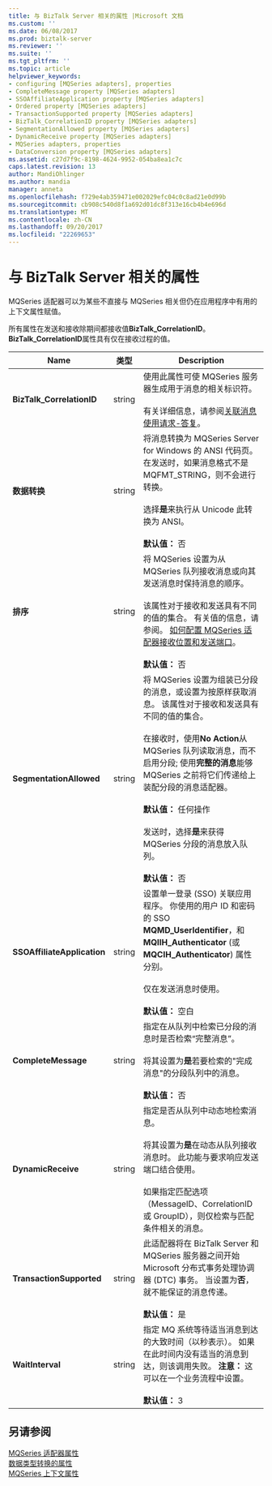 ```yaml
---
title: 与 BizTalk Server 相关的属性 |Microsoft 文档
ms.custom: ''
ms.date: 06/08/2017
ms.prod: biztalk-server
ms.reviewer: ''
ms.suite: ''
ms.tgt_pltfrm: ''
ms.topic: article
helpviewer_keywords:
- configuring [MQSeries adapters], properties
- CompleteMessage property [MQSeries adapters]
- SSOAffiliateApplication property [MQSeries adapters]
- Ordered property [MQSeries adapters]
- TransactionSupported property [MQSeries adapters]
- BizTalk_CorrelationID property [MQSeries adapters]
- SegmentationAllowed property [MQSeries adapters]
- DynamicReceive property [MQSeries adapters]
- MQSeries adapters, properties
- DataConversion property [MQSeries adapters]
ms.assetid: c27d7f9c-8198-4624-9952-054ba8ea1c7c
caps.latest.revision: 13
author: MandiOhlinger
ms.author: mandia
manager: anneta
ms.openlocfilehash: f729e4ab359471e002029efc04c0c8ad21e0d99b
ms.sourcegitcommit: cb908c540d8f1a692d01dc8f313e16cb4b4e696d
ms.translationtype: MT
ms.contentlocale: zh-CN
ms.lasthandoff: 09/20/2017
ms.locfileid: "22269653"
---
```

# <a name="properties-related-to-biztalk-server"></a>与 BizTalk Server 相关的属性
MQSeries 适配器可以为某些不直接与 MQSeries 相关但仍在应用程序中有用的上下文属性赋值。  
  
 所有属性在发送和接收除期间都接收值**BizTalk_CorrelationID**。 **BizTalk_CorrelationID**属性具有仅在接收过程的值。  
  
|Name|类型|Description|  
|----------|----------|-----------------|  
|**BizTalk_CorrelationID**|string|使用此属性可使 MQSeries 服务器生成用于消息的相关标识符。<br /><br /> 有关详细信息，请参阅[关联消息使用请求-答复](../core/correlating-messages-using-request-reply.md)。|  
|**数据转换**|string|将消息转换为 MQSeries Server for Windows 的 ANSI 代码页。 在发送时，如果消息格式不是 MQFMT_STRING，则不会进行转换。<br /><br /> 选择**是**来执行从 Unicode 此转换为 ANSI。<br /><br /> **默认值：** 否|  
|**排序**|string|将 MQSeries 设置为从 MQSeries 队列接收消息或向其发送消息时保持消息的顺序。<br /><br /> 该属性对于接收和发送具有不同的值的集合。 有关值的信息，请参阅。 [如何配置 MQSeries 适配器接收位置和发送端口](../core/how-to-configure-mqseries-adapter-receive-locations-and-send-ports.md)。<br /><br /> **默认值：** 否|  
|**SegmentationAllowed**|string|将 MQSeries 设置为组装已分段的消息，或设置为按原样获取消息。 该属性对于接收和发送具有不同的值的集合。<br /><br /> 在接收时，使用**No Action**从 MQSeries 队列读取消息，而不启用分段; 使用**完整的消息**能够 MQSeries 之前将它们传递给上装配分段的消息适配器。<br /><br /> **默认值：** 任何操作<br /><br /> 发送时，选择**是**来获得 MQSeries 分段的消息放入队列。<br /><br /> **默认值：** 否|  
|**SSOAffiliateApplication**|string|设置单一登录 (SSO) 关联应用程序。 你使用的用户 ID 和密码的 SSO **MQMD_UserIdentifier**，和**MQIIH_Authenticator** (或**MQCIH_Authenticator**) 属性分别。<br /><br /> 仅在发送消息时使用。<br /><br /> **默认值：** 空白|  
|**CompleteMessage**|string|指定在从队列中检索已分段的消息时是否检索“完整消息”。<br /><br /> 将其设置为**是**若要检索的"完成消息"的分段队列中的消息。<br /><br /> **默认值：** 否|  
|**DynamicReceive**|string|指定是否从队列中动态地检索消息。<br /><br /> 将其设置为**是**在动态从队列接收消息时。 此功能与要求响应发送端口结合使用。<br /><br /> 如果指定匹配选项（MessageID、CorrelationID 或 GroupID），则仅检索与匹配条件相关的消息。|  
|**TransactionSupported**|string|此适配器将在 BizTalk Server 和 MQSeries 服务器之间开始 Microsoft 分布式事务处理协调器 (DTC) 事务。 当设置为**否**，就不能保证的消息传递。<br /><br /> **默认值：** 是|  
|**WaitInterval**|string|指定 MQ 系统等待适当消息到达的大致时间（以秒表示）。 如果在此时间内没有适当的消息到达，则该调用失败。 **注意：** 这可以在一个业务流程中设置。 <br /><br /> **默认值：** 3|  
  
## <a name="see-also"></a>另请参阅  
 [MQSeries 适配器属性](../core/mqseries-adapter-properties.md)   
 [数据类型转换的属性](../core/data-type-conversion-of-properties.md)   
 [MQSeries 上下文属性](../core/mqseries-context-properties.md)